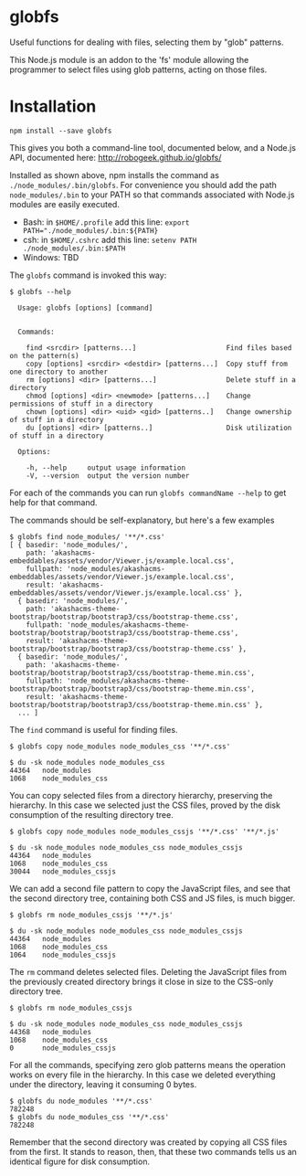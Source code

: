 # globfs
Useful functions for dealing with files, selecting them by "glob" patterns.

This Node.js module is an addon to the 'fs' module allowing the programmer to select files using glob patterns, acting on those files.

# Installation

```
npm install --save globfs
```

This gives you both a command-line tool, documented below, and a Node.js API, documented here: http://robogeek.github.io/globfs/

Installed as shown above, npm installs the command as `./node_modules/.bin/globfs`.  For convenience you should add the path `node_modules/.bin` to your PATH so that commands associated with Node.js modules are easily executed.

* Bash: in `$HOME/.profile` add this line: `export PATH="./node_modules/.bin:${PATH}`
* csh: in `$HOME/.cshrc` add this line: `setenv PATH ./node_modules/.bin:$PATH`
* Windows: TBD

The `globfs` command is invoked this way:

```
$ globfs --help

  Usage: globfs [options] [command]


  Commands:

    find <srcdir> [patterns...]                      Find files based on the pattern(s)
    copy [options] <srcdir> <destdir> [patterns...]  Copy stuff from one directory to another
    rm [options] <dir> [patterns...]                 Delete stuff in a directory
    chmod [options] <dir> <newmode> [patterns...]    Change permissions of stuff in a directory
    chown [options] <dir> <uid> <gid> [patterns..]   Change ownership of stuff in a directory
    du [options] <dir> [patterns..]                  Disk utilization of stuff in a directory

  Options:

    -h, --help     output usage information
    -V, --version  output the version number
```

For each of the commands you can run `globfs commandName --help` to get help for that command.

The commands should be self-explanatory, but here's a few examples

```
$ globfs find node_modules/ '**/*.css'
[ { basedir: 'node_modules/',
    path: 'akashacms-embeddables/assets/vendor/Viewer.js/example.local.css',
    fullpath: 'node_modules/akashacms-embeddables/assets/vendor/Viewer.js/example.local.css',
    result: 'akashacms-embeddables/assets/vendor/Viewer.js/example.local.css' },
  { basedir: 'node_modules/',
    path: 'akashacms-theme-bootstrap/bootstrap/bootstrap3/css/bootstrap-theme.css',
    fullpath: 'node_modules/akashacms-theme-bootstrap/bootstrap/bootstrap3/css/bootstrap-theme.css',
    result: 'akashacms-theme-bootstrap/bootstrap/bootstrap3/css/bootstrap-theme.css' },
  { basedir: 'node_modules/',
    path: 'akashacms-theme-bootstrap/bootstrap/bootstrap3/css/bootstrap-theme.min.css',
    fullpath: 'node_modules/akashacms-theme-bootstrap/bootstrap/bootstrap3/css/bootstrap-theme.min.css',
    result: 'akashacms-theme-bootstrap/bootstrap/bootstrap3/css/bootstrap-theme.min.css' },
  ... ]
```

The `find` command is useful for finding files.

```
$ globfs copy node_modules node_modules_css '**/*.css'

$ du -sk node_modules node_modules_css
44364   node_modules
1068    node_modules_css
```

You can copy selected files from a directory hierarchy, preserving the hierarchy.  In this case we selected just the CSS files, proved by the disk consumption of the resulting directory tree.

```
$ globfs copy node_modules node_modules_cssjs '**/*.css' '**/*.js'

$ du -sk node_modules node_modules_css node_modules_cssjs
44364   node_modules
1068    node_modules_css
30044   node_modules_cssjs
```

We can add a second file pattern to copy the JavaScript files, and see that the second directory tree, containing both CSS and JS files, is much bigger.

```
$ globfs rm node_modules_cssjs '**/*.js'

$ du -sk node_modules node_modules_css node_modules_cssjs
44364   node_modules
1068    node_modules_css
1064    node_modules_cssjs
```

The `rm` command deletes selected files.  Deleting the JavaScript files from the previously created directory brings it close in size to the CSS-only directory tree.

```
$ globfs rm node_modules_cssjs

$ du -sk node_modules node_modules_css node_modules_cssjs
44368   node_modules
1068    node_modules_css
0       node_modules_cssjs
```

For all the commands, specifying zero glob patterns means the operation works on every file in the hierarchy.  In this case we deleted everything under the directory, leaving it consuming 0 bytes.

```
$ globfs du node_modules '**/*.css'
782248
$ globfs du node_modules_css '**/*.css'
782248
```

Remember that the second directory was created by copying all CSS files from the first.  It stands to reason, then, that these two commands tells us an identical figure for disk consumption.
